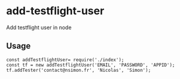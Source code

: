 # add-testflight-user
Add testflight user in node

## Usage

```
const addTestflightUser= require('./index');
const tf = new addTestflightUser('EMAIL', 'PASSWORD', 'APPID');
tf.addTester('contact@nsimon.fr', 'Nicolas', 'Simon');
```
